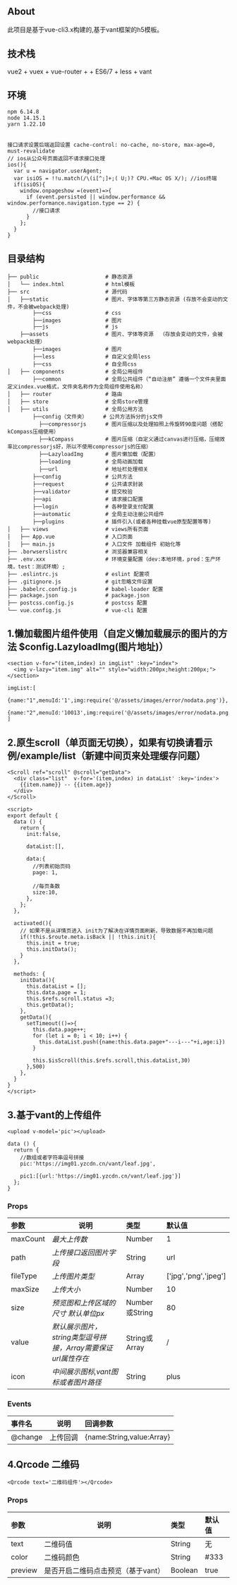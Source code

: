 ## About

此项目是基于vue-cli3.x构建的,基于vant框架的h5模板。
## 技术栈
vue2 + vuex + vue-router +  + ES6/7 + less + vant

## 环境
```
npm 6.14.8
node 14.15.1
yarn 1.22.10
```

## 
```
接口请求设置后端返回设置 cache-control: no-cache, no-store, max-age=0, must-revalidate
// ios从公众号页面返回不请求接口处理
ios(){
  var u = navigator.userAgent;
  var isiOS = !!u.match(/\(i[^;]+;( U;)? CPU.+Mac OS X/); //ios终端
  if(isiOS){
    window.onpageshow =(event)=>{
      if (event.persisted || window.performance && window.performance.navigation.type == 2) {
        //接口请求
      }
    };
  }
}
```

## 目录结构
```
├── public                     # 静态资源
│   └── index.html             # html模板
├── src                        # 源代码
│   ├──static                  # 图片、字体等第三方静态资源 (存放不会变动的文件，不会被webpack处理)
        ├──css                 # css
        ├──images              # 图片
        ├──js                  # js
    ├──assets                  # 图片、字体等资源  （存放会变动的文件，会被webpack处理）
        ├──images              # 图片
        ├──less                # 自定义全局less
        ├──css                 # 自全局css
│   ├── components             # 全局公用组件
        ├──common              # 全局公共组件（“自动注册” 遵循一个文件夹里面定义index.vue格式，文件夹名称作为全局组件使用名称）
│   ├── router                 # 路由
│   ├── store                  # 全局store管理
│   ├── utils                  # 全局公用方法
        ├──config（文件夹）     # 公共方法拆分的js文件
          ├──compressorjs      # 图片压缩以及处理拍照上传旋转90度问题（搭配kCompass压缩使用）
          ├──kCompass          # 图片压缩（自定义通过canvas进行压缩，压缩效率比compressorjs好，所以不使用compressorjs的压缩）
          ├──LazyloadImg       # 图片懒加载（配置）
          ├──loading           # 全局动画加载
          ├──url               # 地址栏处理相关
        ├──config              # 公共方法
        ├──request             # 公共请求封装
        ├──validator           # 提交校验
        ├──api                 # 请求接口配置
        ├──login               # 各种登录支付配置
        ├──automatic           # 全局主动注册公共组件
        ├──plugins             # 插件引入(或者各种挂载vue原型配置等等)
│   ├── views                  # views所有页面
│   ├── App.vue                # 入口页面
│   ├── main.js                # 入口文件 加载组件 初始化等
├── .borwserslistrc            # 浏览器兼容相关
├── .env.xxx                   # 环境变量配置（dev:本地环境，prod：生产环境，test：测试环境）;
├── .eslintrc.js               # eslint 配置项
├── .gitignore.js              # git忽略文件设置
├── .babelrc.config.js         # babel-loader 配置
├── package.json               # package.json
├── postcss.config.js          # postcss 配置
└── vue.config.js              # vue-cli 配置
```
## 1.懒加载图片组件使用（自定义懒加载展示的图片的方法 $config.LazyloadImg(图片地址)）
```
<section v-for="(item,index) in imgList" :key="index">
  <img v-lazy="item.img" alt="" style="width:200px;height:200px;">
</section>

imgList:[
  {name:"1",menuId:'1',img:require('@/assets/images/error/nodata.png')},
  {name:"2",menuId:'10013',img:require('@/assets/images/error/nodata.png')},
]
```

## 2.原生scroll（单页面无切换），如果有切换请看示例/example/list（新建中间页来处理缓存问题）
```
<Scroll ref="scroll" @scroll="getData">
  <div class="list"  v-for='(item,index) in dataList' :key='index'>
    {{item.name}} -- {{item.age}}
  </div>
</Scroll>

<script>
export default {
  data () {
    return {
      init:false,

      dataList:[],

      data:{
        //列表初始页码
        page: 1,   

        //每页条数
        size:10,   
      },
    };
  },

  activated(){
    // 如果不是从详情页进入 init为了解决在详情页面刷新，导致数据不再加载问题
    if(!this.$route.meta.isBack || !this.init){
      this.init = true;
      this.initData();
    }
  },

  methods: {
    initData(){
      this.dataList = [];
      this.data.page = 1;
      this.$refs.scroll.status =3;
      this.getData();
    },
    getData(){
      setTimeout(()=>{
        this.data.page++;
        for (let i = 0; i < 10; i++) {
          this.dataList.push({name:this.data.page+"---i---"+i,age:i})
        }

        this.$isScroll(this.$refs.scroll,this.dataList,30)
      },500)
    },
  }
}
</script>
```

## 3.基于vant的上传组件
```
<upload v-model='pic'></upload>

data () {
  return {
    //数组或者字符串逗号拼接
    pic:'https://img01.yzcdn.cn/vant/leaf.jpg',

    pic1:[{url:'https://img01.yzcdn.cn/vant/leaf.jpg'}]
  };
}
```

### Props

| 参数 | 说明                                         | 类型   | 默认值 |
| :--- | -------------------------------------------- | :----- | :----- |
| maxCount  | *最大上传数*                                 | Number | 1      |
| path | *上传接口返回图片字段* | String | url   |
| fileType | *上传图片类型*             | Array | ['jpg','png','jpeg'] |
| maxSize | *上传大小*             | Number | 10 |
| size | *预览图和上传区域的尺寸 默认单位px*             | Number或String | 80 |
| value | *默认展示图片，string类型逗号拼接，Array需要保证url属性存在*             | String或Array | / |
| icon | *中间展示图标,vant图标或者图片路径*             | String | plus |

### Events

| 事件名  | 说明     | 回调参数                  |
| :------ | -------- | :------------------------ |
| @change | 上传回调 | {name:String,value:Array} |

## 4.Qrcode 二维码
```
<Qrcode text='二维码组件'></Qrcode>
```
### Props
| 参数 | 说明                                         | 类型   | 默认值 |
| :--- | -------------------------------------------- | :----- | :----- |
| text  | 二维码值                                 | String |  无  |
| color | 二维码颜色 | String | #333 |
| preview | 是否开启二维码点击预览（基于vant） | Boolean | true |

